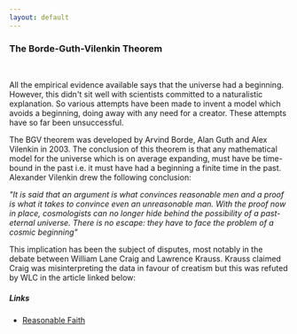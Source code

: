 ```yaml
---
layout: default
---
```


### The Borde-Guth-Vilenkin Theorem
&nbsp;

All the empirical evidence available says that the universe had a beginning. However, this didn't sit well with
scientists committed to a naturalistic explanation. So various attempts have been made to invent a model which
avoids a beginning, doing away with any need for a creator. These attempts have so far been unsuccessful.

The BGV theorem was developed by Arvind Borde, Alan Guth and Alex Vilenkin in 2003. The conclusion of this theorem is that
any mathematical model for the universe which is on average expanding, must have be time-bound in the past i.e. it must have 
had a beginning a finite time in the past. Alexander Vilenkin drew the following conclusion:

<i>"It is said that an argument is what convinces reasonable men and a proof is what it takes to convince even an unreasonable man. 
With the proof now in place, cosmologists can no longer hide behind the possibility of a past-eternal universe. There is no escape: 
they have to face the problem of a cosmic beginning"</i>

This implication has been the subject of disputes, most notably in the debate between William Lane Craig and Lawrence Krauss. Krauss
claimed Craig was misinterpreting the data in favour of creatism but this was refuted by WLC in the article linked below:

##### Links

- [Reasonable Faith](https://www.reasonablefaith.org/writings/question-answer/honesty-transparency-full-disclosure-and-the-borde-guth-vilenkin-theorem/)

